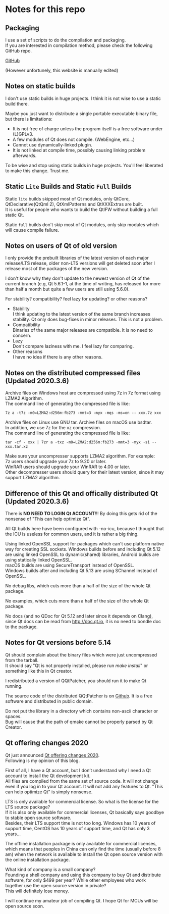 # Notes for this repo

## Packaging

I use a set of scripts to do the compilation and packaging.  
If you are interested in compilation method, please check the following GitHub repo.

[GitHub](https://github.com/Fsu0413/Fs-scripts)

(However unfortunely, this website is manually edited)

## Notes on static builds

I don't use static builds in huge projects. I think it is not wise to use a static build there.

Maybe you just want to distribute a single portable executable binary file, but there is limitations:

* It is not free of charge unless the program itself is a free software under (L)GPLv3.
* A few modules of Qt does not compile. (WebEngine, etc...)
* Cannot use dynamically-linked plugin.
* It is not linked at compile time, possibly causing linking problem afterwards.

To be wise and stop using static builds in huge projects. You'll feel liberated to make this change. Trust me.

## Static `Lite` Builds and Static `Full` Builds

Static `lite` builds skipped most of Qt modules, only QtCore, QtDeclarative(QtQml 2), QtXmlPatterns and QtXXXExtras are built.  
It is useful for people who wants to build the QtIFW without building a full static Qt.

Static `full` builds don't skip most of Qt modules, only skip modules which will cause compile failure.

## Notes on users of Qt of old version

I only provide the prebuilt libraries of the latest version of each major release/LTS release, older non-LTS versions will get deleted soon after I release most of the packages of the new version.

I don't know why they don't update to the newest version of Qt of the current branch (e.g, Qt 5.6.1-1, at the time of writing, has released for more than half a month but quite a few users are still using 5.6.0).  

For stability? compatibility? feel lazy for updating? or other reasons?

* Stability  
I think updating to the latest version of the same branch increases stability. Qt only does bug-fixes in minor releases. This is not a problem.
* Compatibility  
Binaries of the same major releases are compatible. It is no need to concern.
* Lazy  
Don't compare laziness with me. I feel lazy for comparing.
* Other reasons  
I have no idea if there is any other reasons.

## Notes on the distributed compressed files (Updated 2020.3.6)

Archive files on Windows host are compressed using 7z in 7z format using LZMA2 Algorithm.  
The command line of generating the compressed file is like:
```
7z a -t7z -m0=LZMA2:d256m:fb273 -mmt=3 -myx -mqs -ms=on -- xxx.7z xxx
```

Archive files on Linux use GNU tar. Archive files on macOS use bsdtar.  
In addition, we use 7z for the xz compression.  
The command line of generating the compressed file is like:
```
tar -cf - xxx | 7zr a -txz -m0=LZMA2:d256m:fb273 -mmt=3 -myx -si -- xxx.tar.xz
```

Make sure your uncompresser supports LZMA2 algorithm. For example:  
7z users should upgrade your 7z to 9.20 or later.  
WinRAR users should upgrade your WinRAR to 4.00 or later.  
Other decompresser users should query for their latest version, since it may support LZMA2 algorithm.

## Difference of this Qt and offically distributed Qt (Updated 2020.3.6)

There is **NO NEED TO LOGIN Qt ACCOUNT**!!! By doing this gets rid of the nonsense of "This can help optimize Qt".

All Qt builds here have been configured with -no-icu, because I thought that the ICU is useless for common users, and it is rather a big thing.  

Using linked OpenSSL support for packages which can't use platform native way for creating SSL sockets.
Windows builds before and including Qt 5.12 are using linked OpenSSL to dynamic(shared) libraries, Android builds are using statically linked OpenSSL.  
macOS builds are using SecureTransport instead of OpenSSL.  
Windows builds after and including Qt 5.13 are using SChannel instead of OpenSSL.

No debug libs, which cuts more than a half of the size of the whole Qt package.

No examples, which cuts more than a half of the size of the whole Qt package.

No docs (and no QDoc for Qt 5.12 and later since it depends on Clang), since Qt docs can be read from http://doc.qt.io, it is no need to bondle doc to the package.

## Notes for Qt versions before 5.14

Qt should complain about the binary files which were just uncompressed from the tarball.  
It should say "Qt is not properly installed, please run _make install_" or something like this in Qt creator.

I redistributed a version of QQtPatcher, you should run it to make Qt running.

The source code of the distributed QQtPatcher is on [Github](https://github.com/Fsu0413/QQtPatcher). It is a free software and distributed in public domain.

Do not put the library in a directory which contains non-ascii character or spaces.   
Bug will cause that the path of qmake cannot be properly parsed by Qt Creator.

## Qt offering changes 2020

Qt just announced [Qt offering changes 2020](https://www.qt.io/blog/qt-offering-changes-2020).  
Following is my opinion of this blog.

First of all, I have a Qt account, but I don’t understand why I need a Qt account to install the Qt development kit.  
All files are compiled from the same set of source code. It will not change even if you log in to your Qt account. It will not add any features to Qt. "This can help optimize Qt" is simply nonsense.

LTS is only available for commercial license. So what is the license for the LTS source package?  
If it is also only available for commercial licenses, Qt basically says goodbye to stable open source software.  
Besides, their LTS support time is not too long. Windows has 10 years of support time, CentOS has 10 years of support time, and Qt has only 3 years...

The offline installation package is only available for commercial licenses, which means that peoples in China can only find the time (usually before 8 am) when the network is available to install the Qt open source version with the online installation package.

What kind of company is a small company?  
Founding a shell company and using this company to buy Qt and distribute software, for only $499 per year? While other employees who work together use the open source version in private?  
This will definitely lose money.

I will continue my amateur job of compiling Qt. I hope Qt for MCUs will be open source soon.
